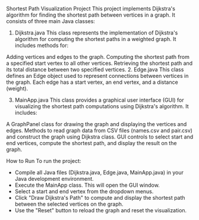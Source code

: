 Shortest Path Visualization Project
This project implements Dijkstra's algorithm for finding the shortest path between vertices in a graph. It consists of three main Java classes:

1. Dijkstra.java
This class represents the implementation of Dijkstra's algorithm for computing the shortest paths in a weighted graph. It includes methods for:

Adding vertices and edges to the graph.
Computing the shortest path from a specified start vertex to all other vertices.
Retrieving the shortest path and its total distance between two specified vertices.
2. Edge.java
This class defines an Edge object used to represent connections between vertices in the graph. Each edge has a start vertex, an end vertex, and a distance (weight).

3. MainApp.java
This class provides a graphical user interface (GUI) for visualizing the shortest path computations using Dijkstra's algorithm. It includes:

A GraphPanel class for drawing the graph and displaying the vertices and edges.
Methods to read graph data from CSV files (names.csv and pair.csv) and construct the graph using Dijkstra class.
GUI controls to select start and end vertices, compute the shortest path, and display the result on the graph.

How to Run
To run the project:
- Compile all Java files (Dijkstra.java, Edge.java, MainApp.java) in your Java development environment.
- Execute the MainApp class. This will open the GUI window.
- Select a start and end vertex from the dropdown menus.
- Click "Draw Dijkstra's Path" to compute and display the shortest path between the selected vertices on the graph.
- Use the "Reset" button to reload the graph and reset the visualization.